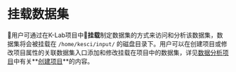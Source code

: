 # 挂载数据集

用户可通过在K-Lab项目中**挂载**制定数据集的方式来访问和分析该数据集，数据集将会被挂载在 `/home/kesci/input/` 的磁盘目录下。用户可以在创建项目或修改项目属性的关联数据集入口添加和修改挂载在项目中的数据集，详见[数据分析项目](chapter5.md)中有关**[创建项目](chapter5.md#创建项目)**的内容。